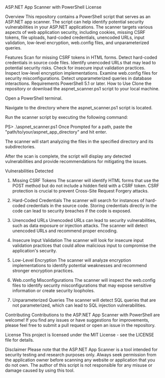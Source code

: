 ASP.NET App Scanner with PowerShell
License

Overview
This repository contains a PowerShell script that serves as an ASP.NET app scanner. The script can help identify potential security vulnerabilities in your ASP.NET applications. The scanner targets various aspects of web application security, including cookies, missing CSRF tokens, file uploads, hard-coded credentials, unencoded URLs, input validation, low-level encryption, web.config files, and unparameterized queries.

Features
Scan for missing CSRF tokens in HTML forms.
Detect hard-coded credentials in source code files.
Identify unencoded URLs that may lead to potential security risks.
Check for insecure input validation practices.
Inspect low-level encryption implementations.
Examine web.config files for security misconfigurations.
Detect unparameterized queries in database interactions.
Requirements
PowerShell 5.1 or later.
How to Use
Clone the repository or download the aspnet_scanner.ps1 script to your local machine.

Open a PowerShell terminal.

Navigate to the directory where the aspnet_scanner.ps1 script is located.

Run the scanner script by executing the following command:

PS> .\aspnet_scanner.ps1 
Once Prompted for a path, paste the "path/to/your/aspnet_app_directory" and hit enter.

The scanner will start analyzing the files in the specified directory and its subdirectories.

After the scan is complete, the script will display any detected vulnerabilities and provide recommendations for mitigating the issues.

Vulnerabilities Detected
1. Missing CSRF Tokens
The scanner will identify HTML forms that use the POST method but do not include a hidden field with a CSRF token. CSRF protection is crucial to prevent Cross-Site Request Forgery attacks.

2. Hard-Coded Credentials
The scanner will search for instances of hard-coded credentials in the source code. Storing credentials directly in the code can lead to security breaches if the code is exposed.

3. Unencoded URLs
Unencoded URLs can lead to security vulnerabilities, such as data exposure or injection attacks. The scanner will detect unencoded URLs and recommend proper encoding.

4. Insecure Input Validation
The scanner will look for insecure input validation practices that could allow malicious input to compromise the application's security.

5. Low-Level Encryption
The scanner will analyze encryption implementations to identify potential weaknesses and recommend stronger encryption practices.

6. Web.config Misconfigurations
The scanner will inspect the web.config files to identify security misconfigurations that may expose sensitive information or create security loopholes.

7. Unparameterized Queries
The scanner will detect SQL queries that are not parameterized, which can lead to SQL injection vulnerabilities.

Contributing
Contributions to the ASP.NET App Scanner with PowerShell are welcome! If you find any issues or have suggestions for improvements, please feel free to submit a pull request or open an issue in the repository.

License
This project is licensed under the MIT License - see the LICENSE file for details.

Disclaimer
Please note that the ASP.NET App Scanner is a tool intended for security testing and research purposes only. Always seek permission from the application owner before scanning any website or application that you do not own. The author of this script is not responsible for any misuse or damage caused by using this tool.

